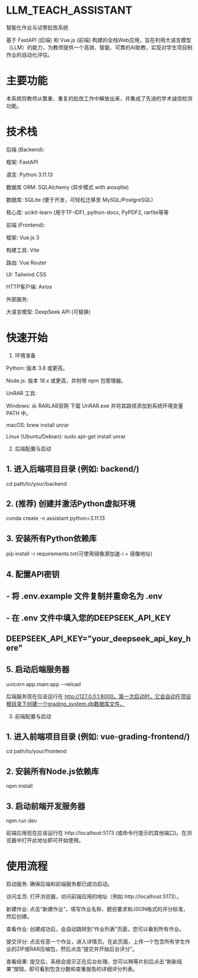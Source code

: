 # LLM_TEACH_ASSISTANT

智能化作业与试卷批改系统

基于 FastAPI (后端) 和 Vue.js (前端) 构建的全栈Web应用，旨在利用大语言模型（LLM）的能力，为教师提供一个高效、智能、可靠的AI助教，实现对学生项目制作业的自动化评估。

# 主要功能
本系统将教师从繁重、重复的批改工作中解放出来，并集成了先进的学术诚信检测功能。


# 技术栈
后端 (Backend):

框架: FastAPI

语言: Python 3.11.13

数据库 ORM: SQLAlchemy (异步模式 with aiosqlite)

数据库: SQLite (便于开发，可轻松迁移至 MySQL/PostgreSQL)

核心库: scikit-learn (用于TF-IDF), python-docx, PyPDF2, rarfile等等

前端 (Frontend):

框架: Vue.js 3

构建工具: Vite

路由: Vue Router

UI: Tailwind CSS

HTTP客户端: Axios

外部服务:

大语言模型: DeepSeek API (可替换)

# 快速开始
1. 环境准备

Python: 版本 3.8 或更高。

Node.js: 版本 18.x 或更高，并附带 npm 包管理器。

UnRAR 工具:

Windows: 从 RARLAB官网 下载 UnRAR.exe 并将其路径添加到系统环境变量 PATH 中。

macOS: brew install unrar

Linux (Ubuntu/Debian): sudo apt-get install unrar

2. 后端配置与启动
## 1. 进入后端项目目录 (例如: backend/)
cd path/to/your/backend

## 2. (推荐) 创建并激活Python虚拟环境
conda create -n assistant python=3.11.13

## 3. 安装所有Python依赖库
pip install -r requirements.txt(可使用镜像源加速-i + 镜像地址)

## 4. 配置API密钥
##    - 将 .env.example 文件复制并重命名为 .env
##    - 在 .env 文件中填入您的DEEPSEEK_API_KEY
##     DEEPSEEK_API_KEY="your_deepseek_api_key_here"

## 5. 启动后端服务器
uvicorn app.main:app --reload

后端服务现在应该运行在 http://127.0.0.1:8000。第一次启动时，它会自动在项目根目录下创建一个grading_system.db数据库文件。

3. 前端配置与启动
## 1. 进入前端项目目录 (例如: vue-grading-frontend/)
cd path/to/your/frontend

## 2. 安装所有Node.js依赖库
npm install

## 3. 启动前端开发服务器
npm run dev

前端应用现在应该运行在 http://localhost:5173 (或命令行提示的其他端口)。在浏览器中打开此地址即可开始使用。

# 使用流程
启动服务: 确保后端和前端服务都已成功启动。

访问主页: 打开浏览器，访问前端应用的地址（例如 http://localhost:5173）。

新建作业: 点击“新建作业”，填写作业名称、题目要求和JSON格式的评分标准，然后创建。

查看作业: 创建成功后，会自动跳转到“作业列表”页面，您可以看到所有作业。

提交评分: 点击任意一个作业，进入详情页。在此页面，上传一个包含所有学生作业的ZIP或RAR压缩包，然后点击“提交并开始后台评分”。

查看结果: 提交后，系统会提示正在后台处理。您可以稍等片刻后点击“刷新结果”按钮，即可看到包含分数和查重报告的详细评分列表。